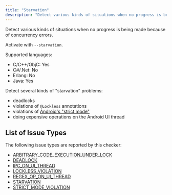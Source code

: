 ```yaml
---
title: "Starvation"
description: "Detect various kinds of situations when no progress is being made because of concurrency errors."
---
```


Detect various kinds of situations when no progress is being made because of concurrency errors.

Activate with `--starvation`.

Supported languages:
- C/C++/ObjC: Yes
- C#/.Net: No
- Erlang: No
- Java: Yes

Detect several kinds of "starvation" problems:
- deadlocks
- violations of `@Lockless` annotations
- violations of [Android's "strict mode"](https://developer.android.com/reference/android/os/StrictMode)
- doing expensive operations on the Android UI thread


## List of Issue Types

The following issue types are reported by this checker:
- [ARBITRARY_CODE_EXECUTION_UNDER_LOCK](/docs/next/all-issue-types#arbitrary_code_execution_under_lock)
- [DEADLOCK](/docs/next/all-issue-types#deadlock)
- [IPC_ON_UI_THREAD](/docs/next/all-issue-types#ipc_on_ui_thread)
- [LOCKLESS_VIOLATION](/docs/next/all-issue-types#lockless_violation)
- [REGEX_OP_ON_UI_THREAD](/docs/next/all-issue-types#regex_op_on_ui_thread)
- [STARVATION](/docs/next/all-issue-types#starvation)
- [STRICT_MODE_VIOLATION](/docs/next/all-issue-types#strict_mode_violation)
